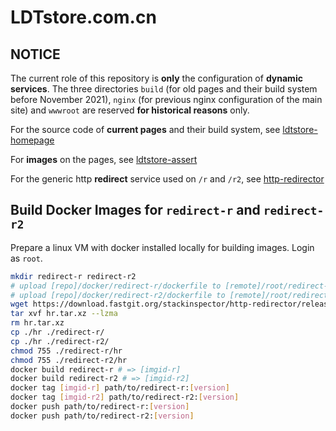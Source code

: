 # LDTstore.com.cn

## NOTICE

The current role of this repository is **only** the configuration of **dynamic services**. The three directories `build` (for old pages and their build system before November 2021), `nginx` (for previous nginx configuration of the main site) and `wwwroot` are reserved **for historical reasons** only.

For the source code of **current pages** and their build system, see [ldtstore-homepage](https://github.com/stackinspector/ldtstore-homepage/)

For **images** on the pages, see [ldtstore-assert](https://github.com/stackinspector/ldtstore-assert/)

For the generic http **redirect** service used on `/r` and `/r2`, see [http-redirector](https://github.com/stackinspector/http-redirector/)

## Build Docker Images for `redirect-r` and `redirect-r2`

Prepare a linux VM with docker installed locally for building images. Login as `root`.

```bash
mkdir redirect-r redirect-r2
# upload [repo]/docker/redirect-r/dockerfile to [remote]/root/redirect-r/dockerfile
# upload [repo]/docker/redirect-r2/dockerfile to [remote]/root/redirect-r2/dockerfile
wget https://download.fastgit.org/stackinspector/http-redirector/releases/download/[version]/http-redirector_[version]_x86_64-unknown-linux-musl.tar.xz -O hr.tar.xz
tar xvf hr.tar.xz --lzma
rm hr.tar.xz
cp ./hr ./redirect-r/
cp ./hr ./redirect-r2/
chmod 755 ./redirect-r/hr
chmod 755 ./redirect-r2/hr
docker build redirect-r # => [imgid-r]
docker build redirect-r2 # => [imgid-r2]
docker tag [imgid-r] path/to/redirect-r:[version]
docker tag [imgid-r2] path/to/redirect-r2:[version]
docker push path/to/redirect-r:[version]
docker push path/to/redirect-r2:[version]
```
